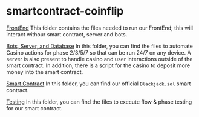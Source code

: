 # smartcontract-coinflip

[FrontEnd](FrontEnd)
This folder contains the files needed to run our FrontEnd; this will interact withour smart contract, server and bots. 

[Bots, Server, and Database](BackEnd)
In this folder, you can find the files to automate Casino actions for phase 2/3/5/7 so that can be run 24/7 on any device.
A server is also present to handle casino and user interactions outside of the smart contract. 
In addition, there is a script for the casino to deposit more money into the smart contract. 

[Smart Contract](Contract)
In this folder, you can find our official `Blackjack.sol` smart contract. 

[Testing](CasinoTesting)
In this folder, you can find the files to execute flow & phase testing for our smart contract.
